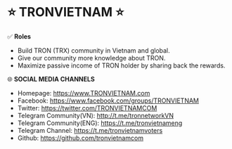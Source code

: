 # ⭐️ **TRONVIETNAM** ⭐️


✅ **Roles**

- Build TRON (TRX) community in Vietnam and global.
- Give our community more knowledge about TRON.
- Maximize passive income of TRON holder by sharing back the rewards.


🌐 **SOCIAL MEDIA CHANNELS**

- Homepage: https://www.TRONVIETNAM.com   
- Facebook:  https://www.facebook.com/groups/TRONVIETNAM 
- Twitter: https://twitter.com/TRONVIETNAMCOM 
- Telegram Community(VN): http://t.me/tronnetworkVN
- Telegram Community(ENG): https://t.me/tronvietnameng
- Telegram Channel: https://t.me/tronvietnamvoters
- Github: https://github.com/tronvietnamcom
